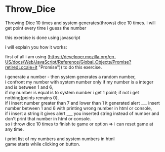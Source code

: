 # Throw_Dice
Throwing Dice 10 times and system generates(throws) dice 10 times. i will get point every time i guess the number


this exercise is done using javascript

i will explain you  how it works:

first of all i am using (https://developer.mozilla.org/en-US/docs/Web/JavaScript/Reference/Global_Objects/Promise?retiredLocale=it "Promise")) to do this exercise.

i generate a number - then system generates a random number, <br>
i confront my number with system number only if my number is a integer and is between 1 and 6, <br>
if my number is equal is to system number i get 1 point; if not i get nothing(points remains 0), <br>
if i insert number greater than 7 and lower than 1 it  generated alert ___ insert number between 1 and 6 with printing wrong number in html or console, <br>
if i insert a string it gives alert ___ you inserted string instead of number and don't print that number in html or console. <br>
so i throw dice 10 times to finish te game or option => i can reset game at any time. <br>

i print list of my numbers and system numbers in html  <br>
game starts while clicking on button. 


